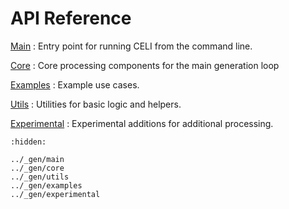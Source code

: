 # API Reference

[Main](../_gen/main)
:  Entry point for running CELI from the command line.

[Core](../_gen/core)
:  Core processing components for the main generation loop

[Examples](../_gen/examples)
:  Example use cases.

[Utils](../_gen/utils)
:  Utilities for basic logic and helpers.

[Experimental](../_gen/experimental)
:  Experimental additions for additional processing.


```{toctree}
:hidden:

../_gen/main
../_gen/core
../_gen/utils
../_gen/examples
../_gen/experimental

```

